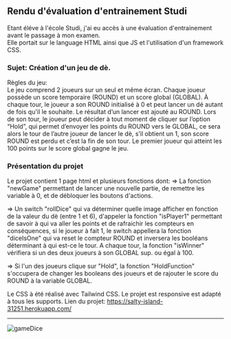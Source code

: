 ## Rendu d'évaluation d'entrainement Studi
Etant éléve à l'école Studi, j'ai eu accès à une évaluation d'entrainement avant le passage à mon examen.  
Elle portait sur le language HTML ainsi que JS et l'utilisation d'un framework CSS.

### Sujet: Création d'un jeu de dè.

Règles du jeu:  
Le jeu comprend 2 joueurs sur un seul et même écran.
Chaque joueur possède un score temporaire (ROUND) et un score global (GLOBAL). 
À chaque tour, le joueur a son ROUND initialisé à 0 et peut lancer un dé autant de fois qu'il le souhaite. Le résultat d’un lancer est ajouté au ROUND.
Lors de son tour, le joueur peut décider à tout moment de cliquer sur l’option “Hold”, qui permet d’envoyer les points du ROUND vers le GLOBAL, ce sera alors le tour 
de l’autre joueur de lancer le dè, s’il obtient un 1, son score ROUND est perdu et c’est la fin de son tour.
Le premier joueur qui atteint les 100 points sur le score global gagne le jeu.


### Présentation du projet

Le projet contient 1 page html et plusieurs fonctions dont: 
=> La fonction "newGame" permettant de lancer une nouvelle partie, de remettre les variable à 0, et de débloquer les boutons d'actions.

=> Un switch "rollDice" qui va déterminer quelle image afficher en fonction de la valeur du dè (entre 1 et 6), d'appeler la fonction "isPlayer1" permettant de savoir à qui va aller 
les points et de rafraichir les compteurs en conséquences, si le joueur à fait 1, le switch appellera la fonction "diceIsOne" qui va reset le compteur ROUND et inversera les 
booléans déterminant à qui est-ce le tour. A chaque tour, la fonction "isWinner" vérifiera si un des deux joueurs à son GLOBAL sup. ou égal à 100.

=>  Si l'un des joueurs clique sur "Hold", la fonction "HoldFunction" s'occupera de changer les booleans des joueurs et de rajouter le score du ROUND à la variable GLOBAL.
 
Le CSS à été réalisé avec Tailwind CSS.
Le projet est responsive est adapté à tous les supports.
Lien du projet: https://salty-island-31251.herokuapp.com/

---------------------------------------------------------------------
![gameDice](https://user-images.githubusercontent.com/83563269/128638310-d5cea7d6-40fb-449c-8407-248158f55f09.PNG)

